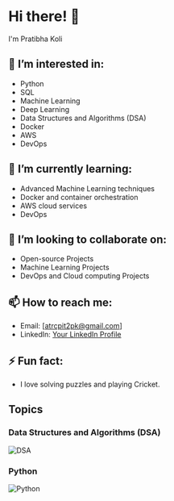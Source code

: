 # Hi there! 👋

I'm Pratibha Koli

## 👀 I’m interested in:
- Python
- SQL
- Machine Learning
- Deep Learning
- Data Structures and Algorithms (DSA)
- Docker
- AWS
- DevOps

## 🌱 I’m currently learning:
- Advanced Machine Learning techniques
- Docker and container orchestration
- AWS cloud services
- DevOps
  
## 💞️ I’m looking to collaborate on:
- Open-source Projects
- Machine Learning Projects
- DevOps and Cloud computing Projects

## 📫 How to reach me:
- Email: [atrcpit2pk@gmail.com]
- LinkedIn: [Your LinkedIn Profile]()


## ⚡ Fun fact:
- I love solving puzzles and playing Cricket.

## Topics

### Data Structures and Algorithms (DSA)
![DSA](https://www.geeksforgeeks.org/wp-content/uploads/20221020100614/Data-Structures-and-Algorithms.webp)

### Python
![Python](https://www.python.org/static/community_logos/python-logo.png)
